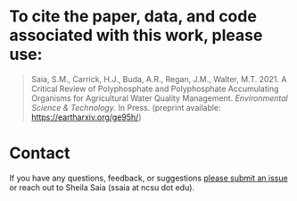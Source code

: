 # To cite the paper, data, and code associated with this work, please use:

> Saia, S.M., Carrick, H.J., Buda, A.R., Regan, J.M., Walter, M.T. 2021. A Critical Review of Polyphosphate and Polyphosphate Accumulating Organisms for Agricultural Water Quality Management. *Environmental Science & Technology*. In Press. (preprint available: https://eartharxiv.org/ge95h/)

# Contact
If you have any questions, feedback, or suggestions [please submit an issue](https://github.com/sheilasaia/paper-pao-review/issues) or reach out to Sheila Saia (ssaia at ncsu dot edu).